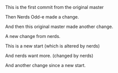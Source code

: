 This is the first commit from the original master

Then Nerds Odd-e made a change.

And then this original master made another change.


A new change from nerds.

This is a new start (which is altered by nerds)


And nerds want more. (changed by nerds)

And another change since a new start.
